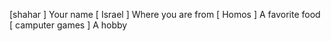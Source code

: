 [shahar ] Your name
[ Israel ] Where you are from
[ Homos ] A favorite food
[ camputer games ] A hobby
